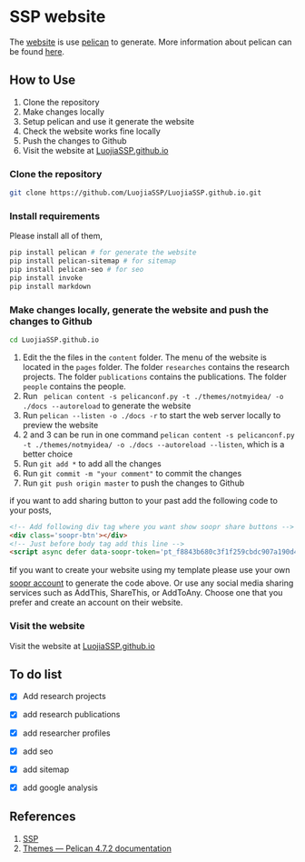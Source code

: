 # SSP website



The [website](https://luojiassp.github.io/) is use [pelican](https://docs.getpelican.com/en/latest/index.html) to generate. More information about pelican can be found [here](https://docs.getpelican.com/en/latest/index.html).


## How to Use

1. Clone the repository
2. Make changes locally
3. Setup pelican and use it generate the website
4. Check the website works fine locally
5. Push the changes to Github
6. Visit the website at [LuojiaSSP.github.io](luojiassp.github.io)

### Clone the repository

```bash
git clone https://github.com/LuojiaSSP/LuojiaSSP.github.io.git
```

### Install requirements

Please install all of them,

```bash
pip install pelican # for generate the website
pip install pelican-sitemap # for sitemap
pip install pelican-seo # for seo
pip install invoke
pip install markdown
```


### Make changes locally, generate the website and push the changes to Github

```bash
cd LuojiaSSP.github.io
```
 1. Edit the the files in the `content` folder. The menu of the website is located in the `pages` folder. The folder `researches` contains the research projects. The folder `publications` contains the publications. The folder `people` contains the people. 
 2. Run ` pelican content -s pelicanconf.py -t ./themes/notmyidea/ -o ./docs --autoreload` to generate the website
 3. Run `pelican --listen -o ./docs -r` to start the web server locally to preview the website
 4. 2 and 3 can be run in one command `pelican content -s pelicanconf.py -t ./themes/notmyidea/ -o ./docs --autoreload --listen`, which is a better choice
 5. Run `git add *` to add all the changes
 6. Run `git commit -m "your comment"` to commit the changes
 7. Run `git push origin master` to push the changes to Github

if you want to add sharing button to your past add the following code to your posts,

```html
<!-- Add following div tag where you want show soopr share buttons -->
<div class='soopr-btn'></div>
<!-- Just before body tag add this line -->
<script async defer data-soopr-token='pt_f8843b680c3f1f259cbdc907a190d4f6' src='https://sdk.soopr.co/soopr.js'></script>
```

❗️if you want to create your website using my template please use your own [soopr account](https://www.soopr.co/) to generate the code above. Or use any social media sharing services such as AddThis, ShareThis, or AddToAny. Choose one that you prefer and create an account on their website.

### Visit the website

Visit the website at [LuojiaSSP.github.io](luojiassp.github.io)
    
## To do list

- [x] Add research projects
- [x] add research publications
- [x] add researcher profiles
- [x] add seo
- [x] add sitemap
- [x] add google analysis


## References

1. [SSP](https://ultra.fandom.com/wiki/SSP_(Something_Search_People))
2. [Themes &mdash; Pelican 4.7.2 documentation](https://docs.getpelican.com/en/latest/themes.html)
    
<!-- 2. [Pelican＋Github博客搭建详细教程 - Heriam - 博客园](https://www.cnblogs.com/cciejh/p/blog_building.html) -->